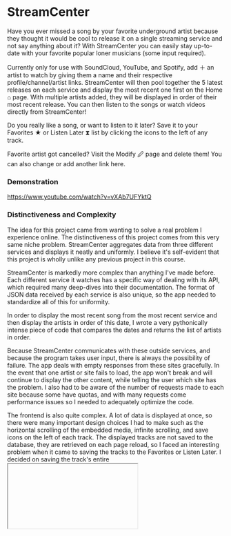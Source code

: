 # StreamCenter

Have you ever missed a song by your favorite underground artist because they thought it would be cool to release it on a single streaming service and not say anything about it? With StreamCenter you can easily stay up-to-date with your favorite popular loner musicians (some input required).

Currently only for use with SoundCloud, YouTube, and Spotify, add &#65291; an artist to watch by giving them a name and their respective profile/channel/artist links. StreamCenter will then pool together the 5 latest releases on each service and display the most recent one first on the Home &#8962; page. With multiple artists added, they will be displayed in order of their most recent release. You can then listen to the songs or watch videos directly from StreamCenter!

Do you really like a song, or want to listen to it later? Save it to your Favorites &#9733; or Listen Later &#10711; list by clicking the icons to the left of any track.

Favorite artist got cancelled? Visit the Modify &#128393; page and delete them! You can also change or add another link here.

### Demonstration
https://www.youtube.com/watch?v=vXAb7UFYktQ

### Distinctiveness and Complexity

The idea for this project came from wanting to solve a real problem I experience online. The distinctiveness of this project comes from this very same niche problem. StreamCenter aggregates data from three different services and displays it neatly and uniformly. I believe it's self-evident that this project is wholly unlike any previous project in this course.

StreamCenter is markedly more complex than anything I've made before. Each different service it watches has a specific way of dealing with its API, which required many deep-dives into their documentation. The format of JSON data received by each service is also unique, so the app needed to standardize all of this for uniformity.

In order to display the most recent song from the most recent service and then display the artists in order of this date, I wrote a very pythonically intense piece of code that compares the dates and returns the list of artists in order.

Because StreamCenter communicates with these outside services, and because the program takes user input, there is always the possibility of failure. The app deals with empty responses from these sites gracefully. In the event that one artist or site fails to load, the app won't break and will continue to display the other content, while telling the user which site has the problem. I also had to be aware of the number of requests made to each site because some have quotas, and with many requests come performance issues so I needed to adequately optimize the code.

The frontend is also quite complex. A lot of data is displayed at once, so there were many important design choices I had to make such as the horizontal scrolling of the embedded media, infinite scrolling, and save icons on the left of each track. The displayed tracks are not saved to the database, they are retrieved on each page reload, so I faced an interesting problem when it came to saving the tracks to the Favorites or Listen Later. I decided on saving the track's entire <iframe> HTML to the database, and displaying this data when the saved pages are visited. 

When a track is saved, the icon on the Home page is filled in and it's data is added to the saved list. However, if the track gets removed from the saveds, the icon on the Home page needs to change back to unfilled. The Javascript will search the document for the saved HTML data and if a match is found, the icon will change. Unforseen problems like this and many others contribute to the complexity of this project.

The application uses 3 Django models and is mobile responsive.


### Installation
* Install project dependencies by executing `pip install -r requirements.txt` in the project directory. This will install Django, pytube for scraping YouTube, and requests.
* Make and apply migrations with `python manage.py makemigrations` followed by `python manage.py migrate`.
* Optionally create a superuser for use in the admin site with `python manage.py createsuperuser`. Follow the onscreen prompts.
* Start the website with `python manage.py runserver`.
* Go to the localhost address given onscreen in your web browser and register an account.


### File Contents
```
|   db.sqlite3  --> Contains the database.
|   manage.py
|   requirements.txt    --> List of imported Python libraries.
|   
+---project5
|   |   asgi.py
|   |   settings.py --> Settings and configurations for the project.
|   |   urls.py     --> Path to the admin site and includes streamcenter urls.
|   |   wsgi.py
|   |   __init__.py
|   |   
|   \---__pycache__
|           
\---streamcenter
    |   admin.py    --> Models registered here for use in the admin site.
    |   apps.py
    |   models.py   --> Contains the database models.
    |   tests.py    --> I only used this file to design an algorithm.
    |   urls.py     --> App URL patterns and API routes
    |   views.py    --> The main backend code.
    |   __init__.py
    |   
    +---migrations
    |   |   
    |   \---__pycache__
    |           
    +---static      --> Contains frontend code.
    |   \---streamcenter
    |           generators.js   --> Exports functions for use in script.js.
    |                               They generally contain HTML code or
    |                               create buttons.
    |           script.js   --> Main Javascript code. Streamcenter is a
    |                           single-page site so it changes the view,
    |                           sends and retrieves data from the DB,
    |                           and dynamically displays content.
    |           styles.css  --> Raw CSS styling.
    |           styles.css.map
    |           styles.scss --> Source SCSS styling code.
    |           
    +---templates
    |   \---streamcenter    --> Contains every HTML page rendered.
    |           index.html  --> Main page seen after login. Contains divs
    |                           for each view and imports script.js.
    |           layout.html --> Template used by the other HTML files.
    |                           Contains header info, navbar, the add-artist
    |                           modal, and imports jQuery, Popper, and
    |                           Bootstrap.
    |           login.html
    |           register.html
    |           
    \---__pycache__
```


### Additional Information

SoundCloud is definitely the most troublesome service. Currently their API registration is closed, so the methods and endpoints in their documention simply do not work without valid API keys. I ended up 'reverse engineering' their API to meet my needs, however this makes it fairly unstable.

Given that the inputted SoundCloud link is correct, the get_artist_tracks() function in views.py tends to not retrieve any data. If it fails, it will recursively call itself and try again. If I let this run infinitely, it will eventually work, but this means long load times and bad resource management. The function takes a 'tries' variable that limits how many recursive calls it makes before returning 'Failed' track data. 

If some of the artists fail to load SoundCloud data, just reload the page and it may work.

In the event that SoundCloud loads nothing even after reloading, the 'client_id' and 'app_version' variables at the top of views.py may need to be updated. Details are given in the comment above the variable.
